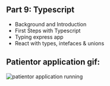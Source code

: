 ## Part 9: Typescript

- Background and Introduction
- First Steps with Typescript
- Typing express app
- React with types, intefaces & unions

## Patientor application gif:

![patientor application running](patientor-app-demo.gif)
